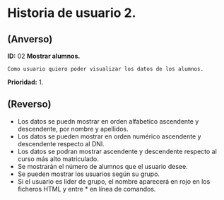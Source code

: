 # Historia de usuario 2.

## **(Anverso)**

**ID:** 02 **Mostrar alumnos.**

`Como usuario quiero poder visualizar los datos de los alumnos.`

**Prioridad:** 1.

## **(Reverso)**
	
- Los datos se puedn mostrar en orden alfabetico ascendente y descendente, por nombre y apellidos.
- Los datos se pueden mostrar en orden numérico ascendente y descendente respecto al DNI.
- Los datos se podran mostrar ascendente y descendente respecto al curso más alto matriculado.
- Se mostrarán el número de alumnos que el usuario desee.
- Se pueden mostrar los usuarios según su grupo.
- Si el usuario es lider de grupo, el nombre aparecerá en rojo en los ficheros HTML y entre * en línea de comandos.